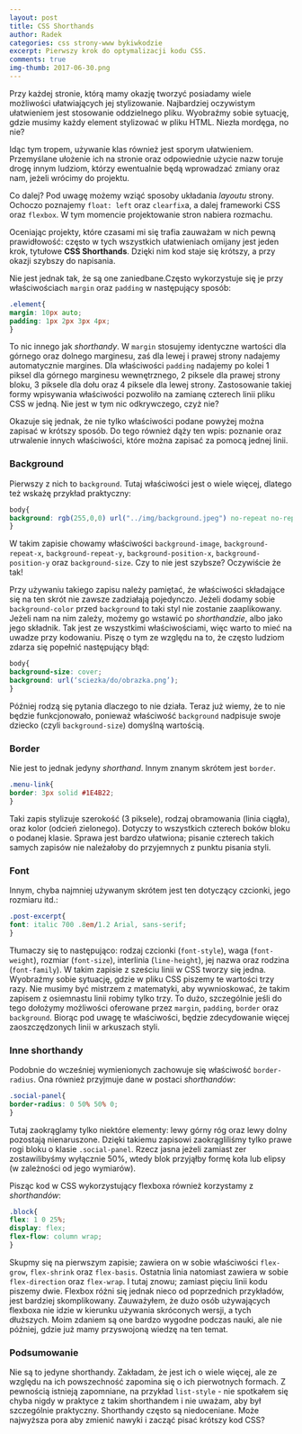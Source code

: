 ```yaml
---
layout: post
title: CSS Shorthands
author: Radek
categories: css strony-www bykiwkodzie
excerpt: Pierwszy krok do optymalizacji kodu CSS.
comments: true
img-thumb: 2017-06-30.png
---
```


Przy każdej stronie, którą mamy okazję tworzyć posiadamy wiele możliwości ułatwiających jej stylizowanie. Najbardziej oczywistym ułatwieniem jest stosowanie oddzielnego pliku. Wyobraźmy sobie sytuację, gdzie musimy każdy element stylizować w pliku HTML. Niezła mordęga, no nie?

Idąc tym tropem, używanie klas również jest sporym ułatwieniem. Przemyślane ułożenie ich na stronie oraz odpowiednie użycie nazw toruje drogę innym ludziom, którzy ewentualnie będą wprowadzać zmiany oraz nam, jeżeli wrócimy do projektu.

Co dalej? Pod uwagę możemy wziąć sposoby układania *layoutu* strony. Ochoczo poznajemy `float: left` oraz `clearfix`a, a dalej frameworki CSS oraz `flexbox`. W tym momencie projektowanie stron nabiera rozmachu.

Oceniając projekty, które czasami mi się trafia zauważam w nich pewną prawidłowość: często w tych wszystkich ułatwieniach omijany jest jeden krok, tytułowe **CSS Shorthands**. Dzięki nim kod staje się krótszy, a przy okazji szybszy do napisania.

Nie jest jednak tak, że są one zaniedbane.Często wykorzystuje się je przy właściwościach `margin` oraz `padding` w następujący sposób:

```css
.element{
margin: 10px auto;
padding: 1px 2px 3px 4px;
}
```

To nic innego jak *shorthandy*. W `margin` stosujemy identyczne wartości dla górnego oraz dolnego marginesu, zaś dla lewej i prawej strony nadajemy automatycznie margines. Dla właściwości `padding` nadajemy po kolei 1 piksel dla górnego marginesu wewnętrznego, 2 piksele dla prawej strony bloku, 3 piksele dla dołu oraz 4 piksele dla lewej strony. Zastosowanie takiej formy wpisywania właściwości pozwoliło na zamianę czterech linii pliku  CSS w jedną. Nie jest w tym nic odkrywczego, czyż nie?

Okazuje się jednak, że nie tylko właściwości podane powyżej można zapisać w krótszy sposób. Do tego również dąży ten wpis: poznanie oraz utrwalenie innych właściwości, które można zapisać za pomocą jednej linii.

### Background

Pierwszy z nich to `background`. Tutaj właściwości jest o wiele więcej, dlatego też wskażę przykład praktyczny:

```css
body{
background: rgb(255,0,0) url("../img/background.jpeg") no-repeat no-repeat center center/cover;
}
```

W takim zapisie chowamy właściwości `background-image`, `background-repeat-x`, `background-repeat-y`, `background-position-x`, `background-position-y` oraz `background-size`. Czy to nie jest szybsze? Oczywiście że tak!

Przy używaniu takiego zapisu należy pamiętać, że właściwości składające się na ten skrót nie zawsze zadziałają pojedynczo. Jeżeli dodamy sobie `background-color` przed `background` to taki styl nie zostanie zaaplikowany. Jeżeli nam na nim zależy, możemy go wstawić po *shorthandzie*, albo jako jego składnik. Tak jest ze wszystkimi właściwościami, więc warto to mieć na uwadze przy kodowaniu. Piszę o tym ze względu na to, że często ludziom zdarza się popełnić następujący błąd:

```css
body{
background-size: cover;
background: url(‘sciezka/do/obrazka.png’);
}
```

Później rodzą się pytania dlaczego to nie działa. Teraz już wiemy, że to nie będzie funkcjonowało, ponieważ właściwość `background` nadpisuje swoje dziecko (czyli `background-size`) domyślną wartością.

### Border

Nie jest to jednak jedyny *shorthand*. Innym znanym skrótem jest `border`.

```css
.menu-link{
border: 3px solid #1E4B22;
}
```

Taki zapis stylizuje szerokość (3 piksele), rodzaj obramowania (linia ciągła), oraz kolor (odcień zielonego). Dotyczy to wszystkich czterech boków bloku o podanej klasie. Sprawa jest bardzo ułatwiona; pisanie czterech takich samych zapisów nie należałoby do przyjemnych z punktu pisania styli.

### Font

Innym, chyba najmniej używanym skrótem jest ten dotyczący czcionki, jego rozmiaru itd.:

```css
.post-excerpt{
font: italic 700 .8em/1.2 Arial, sans-serif;
}
```

Tłumaczy się to następująco: rodzaj czcionki (`font-style`), waga (`font-weight`), rozmiar (`font-size`), interlinia (`line-height`), jej nazwa oraz rodzina (`font-family`). W takim zapisie z sześciu linii w CSS tworzy się jedna. Wyobraźmy sobie sytuację, gdzie w pliku CSS piszemy te wartości trzy razy. Nie musimy być mistrzem z matematyki, aby wywnioskować, że takim zapisem z osiemnastu linii robimy tylko trzy. To dużo, szczególnie jeśli do tego dołożymy możliwości oferowane przez `margin`, `padding`, `border` oraz `background`. Biorąc pod uwagę te właściwości, będzie zdecydowanie więcej zaoszczędzonych linii w arkuszach styli.

### Inne shorthandy

Podobnie do wcześniej wymienionych zachowuje się właściwość `border-radius`. Ona również przyjmuje dane w postaci *shorthandów*:

```css
.social-panel{
border-radius: 0 50% 50% 0;
}
```

Tutaj zaokrąglamy tylko niektóre elementy: lewy górny róg oraz lewy dolny pozostają nienaruszone. Dzięki takiemu zapisowi zaokrągliliśmy tylko prawe rogi bloku o klasie `.social-panel`. Rzecz jasna jeżeli zamiast zer zostawilibyśmy wyłącznie 50%, wtedy blok przyjąłby formę koła lub elipsy (w zależności od jego wymiarów).

Pisząc kod w CSS wykorzystujący flexboxa również korzystamy z *shorthandów*:

```css
.block{
flex: 1 0 25%;
display: flex;
flex-flow: column wrap;
}
```

Skupmy się na pierwszym zapisie; zawiera on w sobie właściwości `flex-grow`, `flex-shrink` oraz `flex-basis`. Ostatnia linia natomiast zawiera w sobie `flex-direction` oraz `flex-wrap`. I tutaj znowu; zamiast pięciu linii kodu piszemy dwie. Flexbox różni się jednak nieco od poprzednich przykładów, jest bardziej skomplikowany. Zauważyłem, że dużo osób używających flexboxa nie idzie w kierunku używania skróconych wersji, a tych dłuższych. Moim zdaniem są one bardzo wygodne podczas nauki, ale nie później, gdzie już mamy przyswojoną wiedzę na ten temat.

### Podsumowanie

Nie są to jedyne shorthandy. Zakładam, że jest ich o wiele więcej, ale ze względu na ich powszechność zapomina się o ich pierwotnych formach. Z pewnością istnieją zapomniane, na przykład `list-style` - nie spotkałem się chyba nigdy w praktyce z takim shorthandem i nie uważam, aby był szczególnie praktyczny. Shorthandy często są niedoceniane. Może najwyższa pora aby zmienić nawyki i zacząć pisać krótszy kod CSS?
